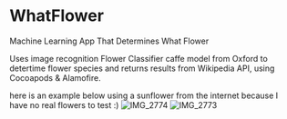# WhatFlower
Machine Learning App That Determines What Flower


Uses image recognition Flower Classifier caffe model from Oxford to detertime flower species and returns results from Wikipedia API, using Cocoapods & Alamofire.

here is an example below using a sunflower from the internet because I have no real flowers to test :) 
![IMG_2774](https://user-images.githubusercontent.com/51424392/221722492-90501aa8-9885-4d83-8a9a-5c3bf1424b3a.PNG)
![IMG_2773](https://user-images.githubusercontent.com/51424392/221722501-e28d18c8-7a1e-452d-b2ec-9015004ed7cd.PNG)
